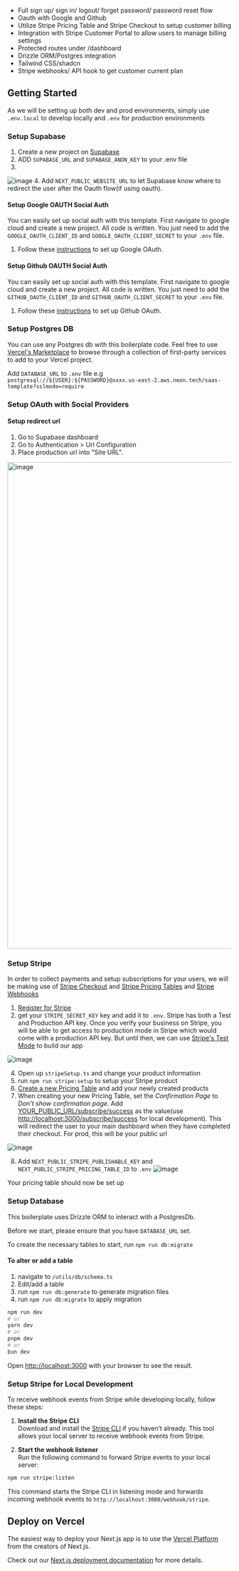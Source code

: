 
- Full sign up/ sign in/ logout/ forget password/ password reset flow
- Oauth with Google and Github
- Utilize Stripe Pricing Table and Stripe Checkout to setup customer billing
- Integration with Stripe Customer Portal to allow users to manage billing settings
- Protected routes under /dashboard
- Drizzle ORM/Postgres integration
- Tailwind CSS/shadcn
- Stripe webhooks/ API hook to get customer current plan

## Getting Started

As we will be setting up both dev and prod environments, simply use `.env.local` to develop locally and `.env` for production environments

### Setup Supabase
1. Create a new project on [Supabase](https://app.supabase.io/)
2. ADD `SUPABASE_URL` and `SUPABASE_ANON_KEY` to your .env file
3. 
![image](https://github.com/user-attachments/assets/c8eb5236-96f1-4824-9998-3c54a4bcce12)
4. Add `NEXT_PUBLIC_WEBSITE_URL` to let Supabase know where to redirect the user after the Oauth flow(if using oauth).

#### Setup Google OAUTH Social Auth
You can easily set up social auth with this template. First navigate to google cloud and create a new project. All code is written. You just need to add the `GOOGLE_OAUTH_CLIENT_ID` and `GOOGLE_OAUTH_CLIENT_SECRET` to your `.env` file.

1. Follow these [instructions](https://supabase.com/docs/guides/auth/social-login/auth-google?queryGroups=environment&environment=server) to set up Google OAuth.

#### Setup Github OAUTH Social Auth
You can easily set up social auth with this template. First navigate to google cloud and create a new project. All code is written. You just need to add the `GITHUB_OAUTH_CLIENT_ID` and `GITHUB_OAUTH_CLIENT_SECRET` to your `.env` file.

1. Follow these [instructions](https://supabase.com/docs/guides/auth/social-login/auth-github?queryGroups=environment&environment=server) to set up Github OAuth.

### Setup Postgres DB
You can use any Postgres db with this boilerplate code. Feel free to use [Vercel's Marketplace](https://vercel.com/marketplace) to browse through a collection of first-party services to add to your Vercel project.

Add `DATABASE_URL` to `.env` file e.g `postgresql://${USER}:${PASSWORD}@xxxx.us-east-2.aws.neon.tech/saas-template?sslmode=require`
### Setup OAuth with Social Providers

#### Setup redirect url
1. Go to Supabase dashboard
2. Go to Authentication > Url Configuration
3. Place production url into "Site URL".
<img width="1093" alt="image" src="https://github.com/user-attachments/assets/c10a5233-ad47-4005-b9ae-ad80fc626022">



### Setup Stripe

In order to collect payments and setup subscriptions for your users, we will be making use of [Stripe Checkout](https://stripe.com/payments/checkout) and [Stripe Pricing Tables](https://docs.stripe.com/payments/checkout/pricing-table) and [Stripe Webhooks](https://docs.stripe.com/webhooks)

1. [Register for Stripe](https://dashboard.stripe.com/register)
2. get your `STRIPE_SECRET_KEY` key and add it to `.env`. Stripe has both a Test and Production API key. Once you verify your business on Stripe, you will be able to get access to production mode in Stripe which would come with a production API key. But until then, we can use [Stripe's Test Mode](https://docs.stripe.com/test-mode) to build our app

![image](https://github.com/user-attachments/assets/01da4beb-ae1d-45df-9de8-ca5e2b2c3470)

4. Open up `stripeSetup.ts` and change your product information
5. run `npm run stripe:setup` to setup your Stripe product
6. [Create a new Pricing Table](https://dashboard.stripe.com/test/pricing-tables) and add your newly created products
7. When creating your new Pricing Table, set the *Confirmation Page* to *Don't show confirmation page*. Add [YOUR_PUBLIC_URL/subscribe/success](YOUR_PUBLIC_URL/subscribe/success) as the value(use [http://localhost:3000/subscribe/success](http://localhost:3000/subscribe/success) for local development). This will redirect the user to your main dashboard when they have completed their checkout. For prod, this will be your public url

![image](https://github.com/user-attachments/assets/af8e9dda-3297-4e04-baa0-de7eac2a1579)


8. Add `NEXT_PUBLIC_STRIPE_PUBLISHABLE_KEY` and `NEXT_PUBLIC_STRIPE_PRICING_TABLE_ID` to `.env` 
![image](https://github.com/user-attachments/assets/3b1a53d3-d2d4-4523-9e0e-87b63d9108a8)

Your pricing table should now be set up

### Setup Database
This boilerplate uses Drizzle ORM to interact with a PostgresDb. 

Before we start, please ensure that you have `DATABASE_URL` set.

To create the necessary tables to start, run `npm run db:migrate`

#### To alter or add a table
1. navigate to `/utils/db/schema.ts`
2. Edit/add a table
3. run `npm run db:generate` to generate migration files
4. run `npm run db:migrate` to apply migration

```bash
npm run dev
# or
yarn dev
# or
pnpm dev
# or
bun dev
```

Open [http://localhost:3000](http://localhost:3000) with your browser to see the result.

### Setup Stripe for Local Development
To receive webhook events from Stripe while developing locally, follow these steps:

1. **Install the Stripe CLI**  
Download and install the [Stripe CLI](https://docs.stripe.com/stripe-cli) if you haven’t already. This tool allows your local server to receive webhook events from Stripe.

2. **Start the webhook listener**  
Run the following command to forward Stripe events to your local server:

```bash
npm run stripe:listen
```

This command starts the Stripe CLI in listening mode and forwards incoming webhook events to `http://localhost:3000/webhook/stripe`. 

## Deploy on Vercel

The easiest way to deploy your Next.js app is to use the [Vercel Platform](https://vercel.com/new?utm_medium=default-template&filter=next.js&utm_source=create-next-app&utm_campaign=create-next-app-readme) from the creators of Next.js.

Check out our [Next.js deployment documentation](https://nextjs.org/docs/deployment) for more details.
